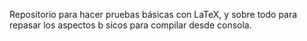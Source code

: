 Repositorio para hacer pruebas básicas con LaTeX, y sobre todo para repasar los aspectos b sicos para compilar desde consola.
